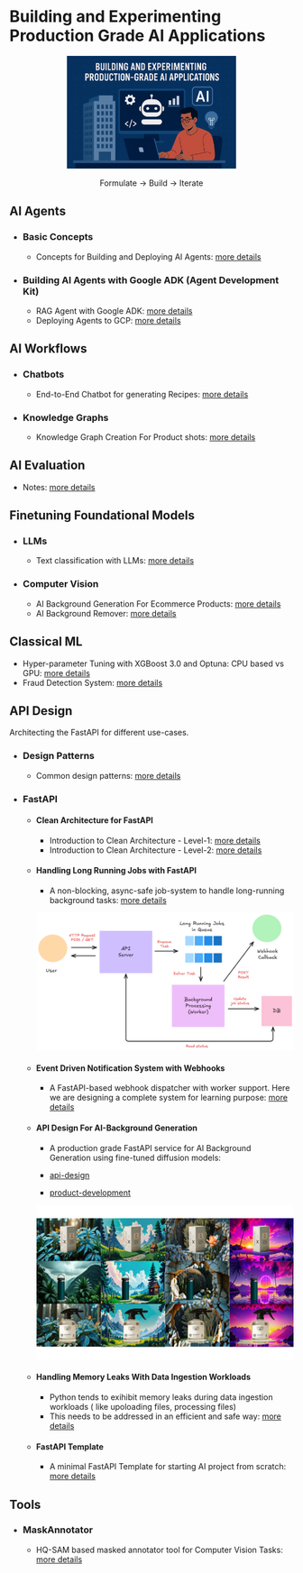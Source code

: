 # Building and Experimenting Production Grade AI Applications

<!-- ## RAGs

Production grade RAG for business-usecases: [check-this](/ai_workflows/Document_analysis_RAG/README.md) -->

<div align="center">
    <picture>
        <img alt="Building AI Applications" height="200px" src="https://github.com/VimukthiRandika1997/AI-development/blob/main/assets/building_production_grade.png?raw=true">
    </picture> 
    
Formulate → Build → Iterate
</div>

## AI Agents

- ### Basic Concepts

    - Concepts for Building and Deploying AI Agents: [more details](/ai_agents/basics/README.md) 

- ### Building AI Agents with Google ADK (Agent Development Kit)

    - RAG Agent with Google ADK: [more details](/ai_agents/Google_ADK/adk_rag_agent/README.md)
    - Deploying Agents to GCP: [more details](/ai_agents/Google_ADK/deploying_agents_to_GCP/README.md)


## AI Workflows

- ### Chatbots

    - End-to-End Chatbot for generating Recipes: [more details](/ai_workflows/RecipeMate_chatbot/README.md)
    
- ### Knowledge Graphs
    - Knowledge Graph Creation For Product shots: [more details](/ai_workflows/knowledge_graphs/README.md)

## AI Evaluation

- Notes: [more details](/ai_evals/notes/)

## Finetuning Foundational Models

- ### LLMs
    - Text classification with LLMs: [more details](/finetuning_foundational_models/llms/text_classification/README.md)

- ### Computer Vision
    - AI Background Generation For Ecommerce Products: [more details](/finetuning_foundational_models/computer_vision/ai_background_generator/README.md)
    - AI Background Remover: [more details](/finetuning_foundational_models/computer_vision/ai_background_remover/README.md)


## Classical ML

- Hyper-parameter Tuning with XGBoost 3.0 and Optuna: CPU based vs GPU: [more details](/classical_ml/gpu_accelerated_pipeline/README.md)
- Fraud Detection System: [more details](/classical_ml/fraud_detection_system/README.md)

## API Design

Architecting the FastAPI for different use-cases. 

- ### Design Patterns

    - Common design patterns: [more details](/api_design/design_patterns/1-Intro.md)

- ### FastAPI

    - #### Clean Architecture for FastAPI

        - Introduction to Clean Architecture - Level-1: [more details](/api_design/FastAPI/clean_architecture/README.md)
        - Introduction to Clean Architecture - Level-2: [more details](/api_design/FastAPI/clean_architecture/level-2/README.md)

    - #### Handling Long Running Jobs with FastAPI

        - A non-blocking, async-safe job-system to handle long-running background tasks: [more details](/api_design/FastAPI/long_running_jobs_with_fastapi/README.md)

        ![system-architecture](/api_design/FastAPI/long_running_jobs_with_fastapi/assets/long_running_task_overview.png)

    - #### Event Driven Notification System with Webhooks

        - A FastAPI-based webhook dispatcher with worker support. Here we are designing a complete system for learning purpose: [more details](/api_design/FastAPI/event_driven_notification_system/README.md)

    - #### API Design For AI-Background Generation

        - A production grade FastAPI service for AI Background Generation using fine-tuned diffusion models:

        - [api-design](/ai-background-generation/README.md)
        - [product-development](https://github.com/VimukthiRandika1997/AI-background-generation)

        ![Sample generated product-shots](/ai-background-generation/assets/sample_image.png)

    - #### Handling Memory Leaks With Data Ingestion Workloads

        - Python tends to exihibit memory leaks during data ingestion workloads ( like upoloading files, processing files)
        - This needs to be addressed in an efficient and safe way: [more details](/api_design/FastAPI/handling_memory_leaks/README.md)

    - #### FastAPI Template 

        - A minimal FastAPI Template for starting AI project from scratch: [more details](https://github.com/VimukthiRandika1997/fastapi-template)

## Tools

- ### MaskAnnotator
    - HQ-SAM based masked annotator tool for Computer Vision Tasks: [more details](https://github.com/VimukthiRandika1997/MaskAnnotator)
